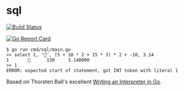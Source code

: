 # sql

<a href="https://github.com/vegarsti/sql/actions"><img src="https://github.com/vegarsti/sql/workflows/test/badge.svg" alt="Build Status"></a>

[![Go Report Card](https://goreportcard.com/badge/github.com/vegarsti/sql)](https://goreportcard.com/report/github.com/vegarsti/sql)

```
$ go run cmd/sql/main.go
>> select 1, '🤩', (5 + 10 * 2 + 15 * 3) * 2 + -10, 3.14
1       🤩      130     3.140000
>> 1
ERROR: expected start of statement, got INT token with literal 1
```

Based on Thorsten Ball's excellent [Writing an Interpreter in Go](https://interpreterbook.com/).
